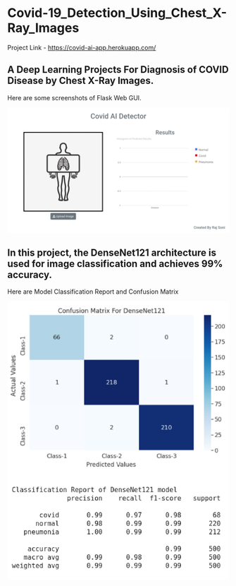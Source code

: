 # Covid-19_Detection_Using_Chest_X-Ray_Images
Project Link - https://covid-ai-app.herokuapp.com/<br>



## A Deep Learning Projects For Diagnosis of COVID Disease by Chest X-Ray Images.

Here are some screenshots of Flask Web GUI.

![Screenshot-1](screenshot/screenshot.gif)

## In this project, the DenseNet121 architecture is used for image classification and achieves 99% accuracy.

Here are Model Classification Report and Confusion Matrix

![Classification Report](screenshot/Model_evaluation.jpg)
